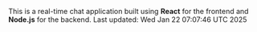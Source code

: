 This is a real-time chat application built using **React** for the frontend and **Node.js** for the backend.
Last updated: Wed Jan 22 07:07:46 UTC 2025
